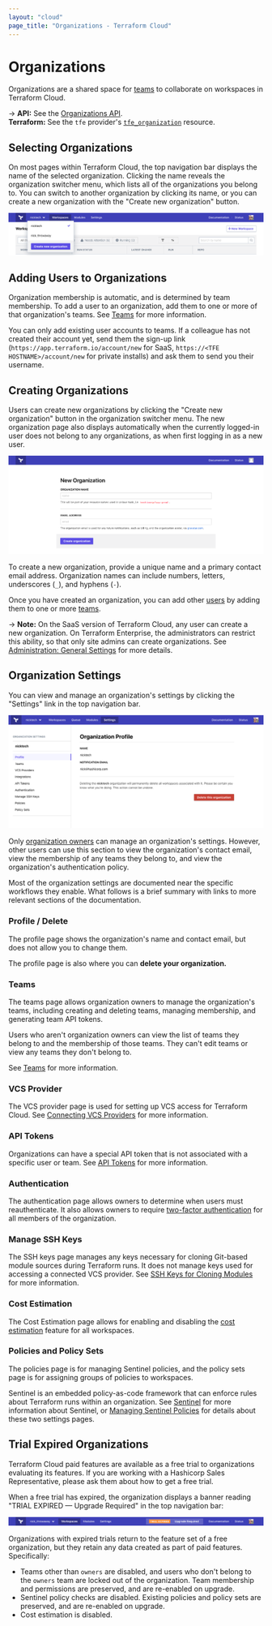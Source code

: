 ```yaml
---
layout: "cloud"
page_title: "Organizations - Terraform Cloud"
---
```


[teams]: ./teams.html
[users]: ./users.html

# Organizations

Organizations are a shared space for [teams][] to collaborate on workspaces in Terraform Cloud.

-> **API:** See the [Organizations API](../api/organizations.html). <br/>
**Terraform:** See the `tfe` provider's [`tfe_organization`](/docs/providers/tfe/r/organization.html) resource.

## Selecting Organizations

On most pages within Terraform Cloud, the top navigation bar displays the name of the selected organization. Clicking the name reveals the organization switcher menu, which lists all of the organizations you belong to. You can switch to another organization by clicking its name, or you can create a new organization with the "Create new organization" button.

![screenshot: the organization switcher menu](./images/org-nav.png)

## Adding Users to Organizations

Organization membership is automatic, and is determined by team membership. To add a user to an organization, add them to one or more of that organization's teams. See [Teams][] for more information.

You can only add existing user accounts to teams. If a colleague has not created their account yet, send them the sign-up link (`https://app.terraform.io/account/new` for SaaS, `https://<TFE HOSTNAME>/account/new` for private installs) and ask them to send you their username.

## Creating Organizations

Users can create new organizations by clicking the "Create new organization" button in the organization switcher menu. The new organization page also displays automatically when the currently logged-in user does not belong to any organizations, as when first logging in as a new user.

![screenshot: the new organization page](./images/org-new.png)

To create a new organization, provide a unique name and a primary contact email address. Organization names can include numbers, letters, underscores (`_`), and hyphens (`-`).

Once you have created an organization, you can add other [users][] by adding them to one or more [teams][].

-> **Note:** On the SaaS version of Terraform Cloud, any user can create a new organization. On Terraform Enterprise, the administrators can restrict this ability, so that only site admins can create organizations. See [Administration: General Settings](/docs/enterprise/admin/general.html#organization-creation) for more details.

## Organization Settings

You can view and manage an organization's settings by clicking the "Settings" link in the top navigation bar.

![screenshot: the organization settings page](./images/org-settings.png)

Only [organization owners](./teams.html#the-owners-team) can manage an organization's settings. However, other users can use this section to view the organization's contact email, view the membership of any teams they belong to, and view the organization's authentication policy.

Most of the organization settings are documented near the specific workflows they enable. What follows is a brief summary with links to more relevant sections of the documentation.

### Profile / Delete

The profile page shows the organization's name and contact email, but does not allow you to change them.

The profile page is also where you can **delete your organization.**

### Teams

The teams page allows organization owners to manage the organization's teams, including creating and deleting teams, managing membership, and generating team API tokens.

Users who aren't organization owners can view the list of teams they belong to and the membership of those teams. They can't edit teams or view any teams they don't belong to.

See [Teams][] for more information.

### VCS Provider

The VCS provider page is used for setting up VCS access for Terraform Cloud. See [Connecting VCS Providers](../vcs/index.html) for more information.

### API Tokens

Organizations can have a special API token that is not associated with a specific user or team. See [API Tokens](./api-tokens.html) for more information.

### Authentication

The authentication page allows owners to determine when users must reauthenticate. It also allows owners to require [two-factor authentication](./2fa.html) for all members of the organization.

### Manage SSH Keys

The SSH keys page manages any keys necessary for cloning Git-based module sources during Terraform runs. It does not manage keys used for accessing a connected VCS provider. See [SSH Keys for Cloning Modules](../workspaces/ssh-keys.html) for more information.

### Cost Estimation

The Cost Estimation page allows for enabling and disabling the [cost estimation](../getting-started/cost-estimation.html) feature for all workspaces.

### Policies and Policy Sets

The policies page is for managing Sentinel policies, and the policy sets page is for assigning groups of policies to workspaces.

Sentinel is an embedded policy-as-code framework that can enforce rules about Terraform runs within an organization. See [Sentinel](../sentinel/index.html) for more information about Sentinel, or [Managing Sentinel Policies](../sentinel/manage-policies.html) for details about these two settings pages.

## Trial Expired Organizations

Terraform Cloud paid features are available as a free trial to organizations evaluating its features. If you are working with a Hashicorp Sales Representative, please ask them about how to get a free trial. 

When a free trial has expired, the organization displays a banner reading "TRIAL EXPIRED — Upgrade Required" in the top navigation bar:

![screenshot: the trial expiration banner](./images/org-inactive.png)

Organizations with expired trials return to the feature set of a free organization, but they retain any data created as part of paid features. Specifically:

- Teams other than `owners` are disabled, and users who don't belong to the `owners` team are locked out of the organization. Team membership and permissions are preserved, and are re-enabled on upgrade. 
- Sentinel policy checks are disabled. Existing policies and policy sets are preserved, and are re-enabled on upgrade. 
- Cost estimation is disabled.

